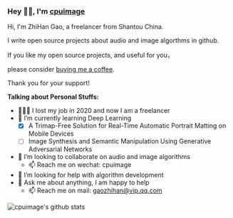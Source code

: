 ### Hey 👋🏽, I'm [cpuimage](https://www.cnblogs.com/cpuimage)

Hi, I'm ZhiHan Gao, a freelancer from Shantou China.

I write open source projects about audio and image algorthms in github. 

If you like my open source projects, and useful for you，

please consider [buying me a coffee](https://www.paypal.com/paypalme/cpuimage/5.0).

Thank you for your support!

**Talking about Personal Stuffs:**

- 👨🏽‍💻 I lost my job in 2020 and now I am a freelancer
- 🌱 I’m currently learning Deep Learning
    - [x] A Trimap-Free Solution for Real-Time Automatic Portrait Matting on Mobile Devices
    - [ ] Image Synthesis and Semantic Manipulation Using Generative Adversarial Networks
- 👯 I’m looking to collaborate on audio and image algorithms
    - 📫 Reach me on wechat: cpuimage
- 🤔 I’m looking for help with algorithm development
- 💬 Ask me about anything, I am happy to help
    - 📫 Reach me on mail: gaozhihan@vip.qq.com

![cpuimage's github stats](https://github-readme-stats.vercel.app/api?username=cpuimage&show_icons=true&hide_border=true)
